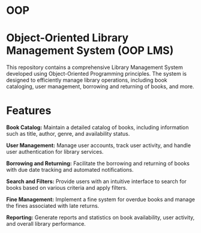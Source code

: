 # OOP
# Object-Oriented Library Management System (OOP LMS)

This repository contains a comprehensive Library Management System developed using Object-Oriented Programming principles. The system is designed to efficiently manage library operations, including book cataloging, user management, borrowing and returning of books, and more.

# Features

**Book Catalog:** Maintain a detailed catalog of books, including information such as title, author, genre, and availability status.

**User Management:** Manage user accounts, track user activity, and handle user authentication for library services.

**Borrowing and Returning:** Facilitate the borrowing and returning of books with due date tracking and automated notifications.

**Search and Filters:** Provide users with an intuitive interface to search for books based on various criteria and apply filters.

**Fine Management:** Implement a fine system for overdue books and manage the fines associated with late returns.

**Reporting:** Generate reports and statistics on book availability, user activity, and overall library performance.
